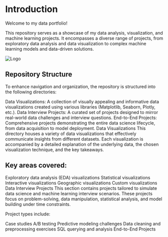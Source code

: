 # Introduction
Welcome to my data portfolio! 

This repository serves as a showcase of my data analysis, visualization, and machine learning projects. It encompasses a diverse range of projects, from exploratory data analysis and data visualization to complex machine learning models and data-driven solutions.

![Logo](https://www.analytixlabs.co.in/blog/wp-content/uploads/2020/07/image-2-41-600x600.jpg)

## Repository Structure
To enhance navigation and organization, the repository is structured into the following directories:

Data Visualizations: A collection of visually appealing and informative data visualizations created using various libraries (Matplotlib, Seaborn, Plotly, etc.).
Data Interview Projects: A curated set of projects designed to mirror real-world data challenges and interview questions.
End-to-End Projects: Comprehensive projects demonstrating the entire data science lifecycle, from data acquisition to model deployment.
Data Visualizations
This directory houses a variety of data visualizations that effectively communicate insights from different datasets. Each visualization is accompanied by a detailed explanation of the underlying data, the chosen visualization technique, and the key takeaways.

## Key areas covered:

Exploratory data analysis (EDA) visualizations
Statistical visualizations
Interactive visualizations
Geographic visualizations
Custom visualizations
Data Interview Projects
This section contains projects tailored to simulate data science and machine learning interview scenarios. These projects focus on problem-solving, data manipulation, statistical analysis, and model building under time constraints.

Project types include:

Case studies
A/B testing
Predictive modeling challenges
Data cleaning and preprocessing exercises
SQL querying and analysis
End-to-End Projects
